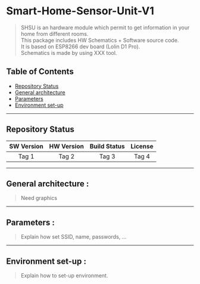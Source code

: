 # Smart-Home-Sensor-Unit-V1

> SHSU is an hardware module which permit to get information in your home from different rooms.  
> This package includes HW Schematics + Software source code.  
> It is based on ESP8266 dev board (Lolin D1 Pro).  
> Schematics is made by using XXX tool.

## Table of Contents

- [Repository Status](#repo_status)
- [General architecture](#general_archi)
- [Parameters](#parameters)
- [Environment set-up](#env_setup)

---

<a name="repo_status"/>

## Repository Status

| SW Version | HW Version | Build Status | License |
| :---: | :---: | :---: | :---: |
| Tag 1 |  Tag 2 | Tag 3 | Tag 4 |

---

<a name="general_archi"/>

## General architecture :
> Need graphics

---

<a name="parameters"/>

## Parameters :
> Explain how set SSID, name, passwords, ...

---

<a name="env_setup"/>

## Environment set-up :
> Explain how to set-up environment.
